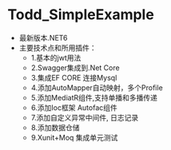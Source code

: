 # Todd_SimpleExample
*  最新版本.NET6
*  主要技术点和所用插件：<br>
   * 1.基本的jwt用法<br>
   * 2.Swagger集成到.Net Core<br>
   * 3.集成EF CORE 连接Mysql<br>
   * 4.添加AutoMapper自动映射，多个Profile
   * 5.添加MediatR组件,支持单播和多播传递
   * 6.添加Ioc框架 Autofac组件
   * 7.添加自定义异常中间件, 日志记录
   * 8.添加数据仓储
   * 9.Xunit+Moq 集成单元测试
